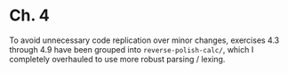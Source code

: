 # Ch. 4
To avoid unnecessary code replication over minor changes, exercises 4.3 through 4.9 have been grouped into `reverse-polish-calc/`, which I completely overhauled
to use more robust parsing / lexing.
